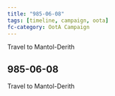 ```yaml
---
title: "985-06-08"
tags: [timeline, campaign, oota]
fc-category: OotA Campaign
---
```

<span class='ob-timelines'
	data-date='985-06-08-00'
	data-title='Campaign: NAGA Adventures'
	data-class='orange'> Travel to Mantol-Derith </span>
## 985-06-08
Travel to Mantol-Derith
